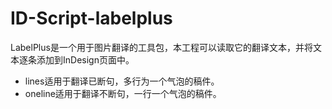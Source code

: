# ID-Script-labelplus
LabelPlus是一个用于图片翻译的工具包，本工程可以读取它的翻译文本，并将文本逐条添加到InDesign页面中。
- lines适用于翻译已断句，多行为一个气泡的稿件。
- oneline适用于翻译不断句，一行一个气泡的稿件。
